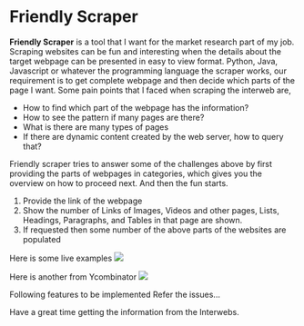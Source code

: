 # Friendly Scraper

**Friendly Scraper** is a tool that I want for the market research part of my job. Scraping websites can be fun and interesting when the details about the target webpage can be presented in easy to view format. Python, Java, Javascript or whatever the programming language the scraper works, our requirement is to get complete webpage and then decide which parts of the page I want. Some pain points that I faced when scraping the interweb are, 
- How to find which part of the webpage has the information? 
- How to see the pattern if many pages are there?
- What is there are many types of pages 
- If there are dynamic content created by the web server, how to query that?

Friendly scraper tries to answer some of the challenges above by first providing the parts of webpages in categories, which gives you the overview on how to proceed next. And then the fun starts. 

1. Provide the link of the webpage
2. Show the number of Links of Images, Videos and other pages, Lists, Headings, Paragraphs, and Tables in that page are shown.
3. If requested then some number of the above parts of the websites are populated 

Here is some live examples
![](businessNews.gif)

Here is another from Ycombinator
![](youCombinator.gif)

Following features to be implemented
Refer the issues...

Have a great time getting the information from the Interwebs. 